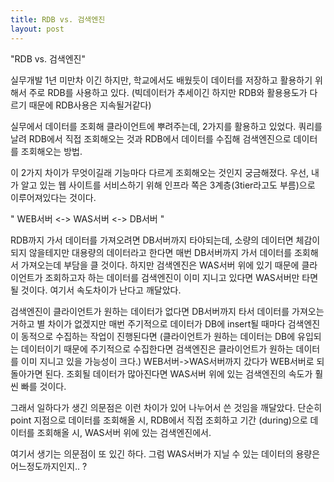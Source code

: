 ```yaml
---
title: RDB vs. 검색엔진
layout: post
---
```


"RDB vs. 검색엔진"


실무개발 1년 미만차 이긴 하지만, 학교에서도 배웠듯이 데이터를 저장하고 활용하기 위해서 주로 RDB를 사용하고 있다.
(빅데이터가 추세이긴 하지만 RDB와 활용용도가 다르기 때문에 RDB사용은 지속될거같다)

실무에서 데이터를 조회해 클라이언트에 뿌려주는데, 2가지를 활용하고 있었다.
쿼리를 날려 RDB에서 직접 조회해오는 것과 RDB에서 데이터를 수집해 검색엔진으로 데이터를 조회해오는 방법.

이 2가지 차이가 무엇이길래 기능마다 다르게 조회해오는 것인지 궁금해졌다.
우선, 내가 알고 있는 웹 사이트를 서비스하기 위해 인프라 쪽은 3계층(3tier라고도 부름)으로 이루어져있다는 것이다.

" WEB서버 <-> WAS서버 <-> DB서버 "

RDB까지 가서 데이터를 가져오려면 DB서버까지 타야되는데, 소량의 데이터면 체감이 되지 않을테지만 대용량의 데이터라고 한다면 매번 DB서버까지 가서 데이터를 조회해서 가져오는데 부담을 클 것이다. 
하지만 검색엔진은 WAS서버 위에 있기 때문에 클라이언트가 조회하고자 하는 데이터를 검색엔진이 이미 지니고 있다면 WAS서버만 타면 될 것이다.
여기서 속도차이가 난다고 깨달았다.

검색엔진이 클라이언트가 원하는 데이터가 없다면 DB서버까지 타서 데이터를 가져오는 거하고 별 차이가 없겠지만 
매번 주기적으로 데이터가 DB에 insert될 때마다 검색엔진이 동적으로 수집하는 작업이 진행된다면 (클라이언트가 원하는 데이터는 DB에 유입되는 데이터이기 때문에 주기적으로 
수집한다면 검색엔진은 클라이언트가 원하는 데이터를 이미 지니고 있을 가능성이 크다.) WEB서버->WAS서버까지 갔다가 WEB서버로 되돌아가면 된다.
조회될 데이터가 많아진다면 WAS서버 위에 있는 검색엔진의 속도가 훨씬 빠를 것이다.

그래서 일하다가 생긴 의문점은 이런 차이가 있어 나누어서 쓴 것임을 깨달았다.
단순히 point 지점으로 데이터를 조회해올 시, RDB에서 직접 조회하고
기간 (during)으로 데이터를 조회해올 시, WAS서버 위에 있는 검색엔진에서.

여기서 생기는 의문점이 또 있긴 하다. 그럼 WAS서버가 지닐 수 있는 데이터의 용량은 어느정도까지인지.. ?